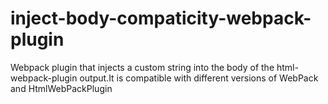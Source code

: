 # inject-body-compaticity-webpack-plugin
Webpack plugin that injects a custom string into the body of the html-webpack-plugin output.It is compatible with different versions of WebPack and HtmlWebPackPlugin
